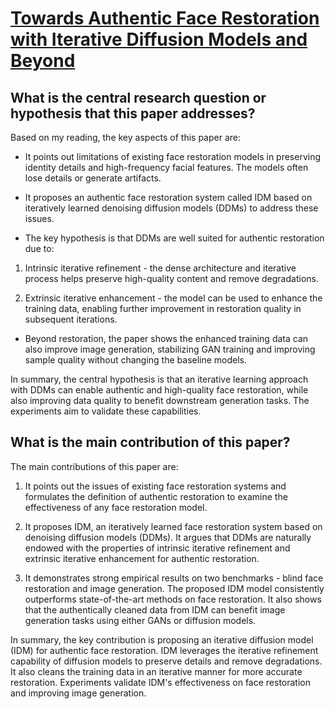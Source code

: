 # [Towards Authentic Face Restoration with Iterative Diffusion Models and   Beyond](https://arxiv.org/abs/2307.08996)

## What is the central research question or hypothesis that this paper addresses?

 Based on my reading, the key aspects of this paper are:

- It points out limitations of existing face restoration models in preserving identity details and high-frequency facial features. The models often lose details or generate artifacts.

- It proposes an authentic face restoration system called IDM based on iteratively learned denoising diffusion models (DDMs) to address these issues. 

- The key hypothesis is that DDMs are well suited for authentic restoration due to:

1) Intrinsic iterative refinement - the dense architecture and iterative process helps preserve high-quality content and remove degradations.

2) Extrinsic iterative enhancement - the model can be used to enhance the training data, enabling further improvement in restoration quality in subsequent iterations.

- Beyond restoration, the paper shows the enhanced training data can also improve image generation, stabilizing GAN training and improving sample quality without changing the baseline models.

In summary, the central hypothesis is that an iterative learning approach with DDMs can enable authentic and high-quality face restoration, while also improving data quality to benefit downstream generation tasks. The experiments aim to validate these capabilities.


## What is the main contribution of this paper?

 The main contributions of this paper are:

1. It points out the issues of existing face restoration systems and formulates the definition of authentic restoration to examine the effectiveness of any face restoration model. 

2. It proposes IDM, an iteratively learned face restoration system based on denoising diffusion models (DDMs). It argues that DDMs are naturally endowed with the properties of intrinsic iterative refinement and extrinsic iterative enhancement for authentic restoration.

3. It demonstrates strong empirical results on two benchmarks - blind face restoration and image generation. The proposed IDM model consistently outperforms state-of-the-art methods on face restoration. It also shows that the authentically cleaned data from IDM can benefit image generation tasks using either GANs or diffusion models.

In summary, the key contribution is proposing an iterative diffusion model (IDM) for authentic face restoration. IDM leverages the iterative refinement capability of diffusion models to preserve details and remove degradations. It also cleans the training data in an iterative manner for more accurate restoration. Experiments validate IDM's effectiveness on face restoration and improving image generation.
